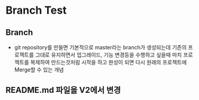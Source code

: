 # Branch Test

## Branch 
* git repository를 만들면 기본적으로 master라는 branch가 
생성되는데
기존의 프로젝트를 그대로 유지하면서 업그레이드, 기능 
변경등을 수행하고 싶을때 
마치 프로젝트를 복제하여 만드는것처럼 시작을 하고
완성이 되면 다시 원래의 프로젝트에 Merge할 수 있는
개념

## README.md 파일을 V2에서 변경
